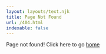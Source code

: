 ```yaml
---
layout: layouts/text.njk
title: Page Not Found
url: /404.html
indexable: false
---
```

Page not found! Click here to go [home](/)